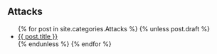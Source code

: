## Attacks

<ul>
  {% for post in site.categories.Attacks %}
    {% unless post.draft %}
      <li><a href="{{ post.url }}">{{ post.title }}</a></li>
    {% endunless %}
  {% endfor %}
</ul>
